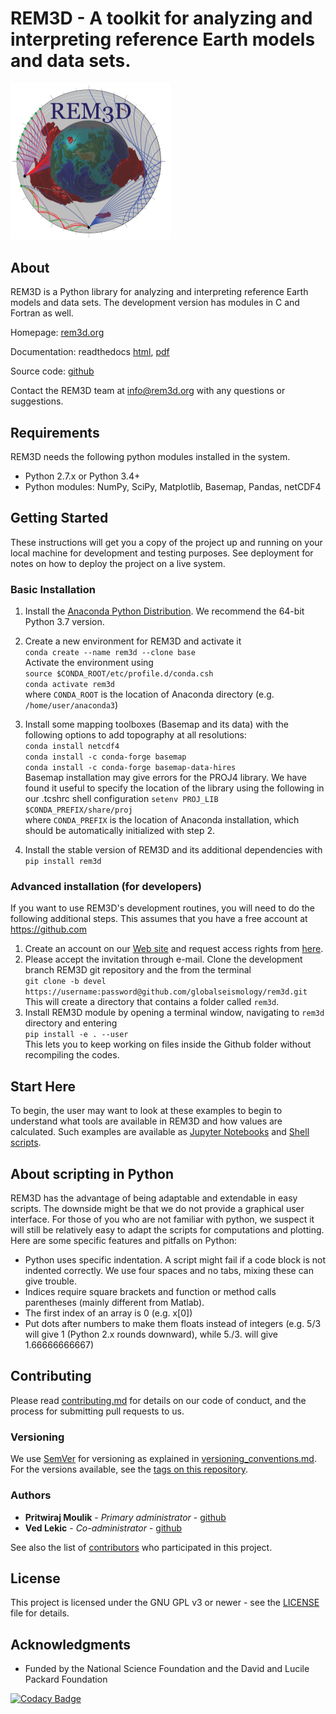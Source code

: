 # REM3D - A toolkit for analyzing and interpreting reference Earth models and data sets.

<img src="docs/rem3dlogo.png" width="256">

## About

REM3D is a Python library for analyzing and interpreting reference Earth models and data sets. The development version has modules in C and Fortran as well.

Homepage: [rem3d.org](http://rem3d.org)

Documentation: readthedocs [html](http://rem3d.readthedocs.io), [pdf](https://media.readthedocs.org/pdf/rem3d/latest/rem3d.pdf)  

Source code: [github](https://github.com/globalseismology/rem3d) 

Contact the REM3D team at info@rem3d.org with any questions or suggestions.

## Requirements

REM3D needs the following python modules installed in the system.
* Python 2.7.x or Python 3.4+
* Python modules: NumPy, SciPy, Matplotlib, Basemap, Pandas, netCDF4
  

## Getting Started

These instructions will get you a copy of the project up and running on your local machine for development and testing purposes. See deployment for notes on how to deploy the project on a live system.

### Basic Installation

1. Install the [Anaconda Python Distribution](https://www.continuum.io/downloads). We recommend the 64-bit Python 3.7 version. 
2. Create a new environment for REM3D and activate it  
`conda create --name rem3d --clone base`  
Activate the environment using  
`source $CONDA_ROOT/etc/profile.d/conda.csh`  
`conda activate rem3d`  
where `CONDA_ROOT` is the location of Anaconda directory (e.g. `/home/user/anaconda3`)

2. Install some mapping toolboxes (Basemap and its data) with the following options to add topography at all resolutions:  
`conda install netcdf4`  
`conda install -c conda-forge basemap`  
`conda install -c conda-forge basemap-data-hires`  
Basemap installation may give errors for the PROJ4 library. We have found it useful to specify the location of the library using the following in our .tcshrc shell configuration
`setenv PROJ_LIB $CONDA_PREFIX/share/proj`  
where `CONDA_PREFIX` is the location of Anaconda installation, which should be automatically initialized with step 2.  
3. Install the stable version of REM3D and its additional dependencies with  
`pip install rem3d` 

### Advanced installation (for developers)

If you want to use REM3D's development routines, you will need to do the following additional steps. This assumes that you have a free account at <https://github.com>

1. Create an account on our [Web site](http://rem3d.org/login/register) and request access rights from [here](http://rem3d.org/join-us/github).
2. Please accept the invitation through e-mail. Clone the development branch REM3D git repository and the from the terminal  
`git clone -b devel https://username:password@github.com/globalseismology/rem3d.git`  
This will create a directory that contains a folder called `rem3d`.
3. Install REM3D module by opening a terminal window, navigating to `rem3d` directory and entering  
`pip install -e . --user`  
This lets you to keep working on files inside the Github folder without recompiling the codes.

## Start Here

To begin, the user may want to look at these examples to begin to understand
what tools are available in REM3D and how values are calculated. Such examples are available as [Jupyter Notebooks](examples/Notebooks) and [Shell scripts](examples/Scripts).

## About scripting in Python

REM3D has the advantage of being adaptable and extendable in easy scripts. The downside might be that we do not
provide a graphical user interface. For those of you who are not familiar  with python, we suspect it will still be 
relatively easy to adapt the scripts for computations and plotting. 
Here are some specific features and pitfalls on Python:

* Python uses specific indentation. A script might fail if a code block is not indented correctly. We use four spaces and no tabs, mixing these can give trouble.
* Indices require square brackets and function or method calls parentheses (mainly different from Matlab).
* The first index of an array is 0 (e.g. x[0])
* Put dots after numbers to make them floats instead of integers (e.g. 5/3 will give 1 (Python 2.x rounds downward), while 5./3. will give 1.66666666667)

## Contributing

Please read [contributing.md](docs/contributing.md) for details on our code of conduct, and the process for submitting pull requests to us.

### Versioning

We use [SemVer](http://semver.org/) for versioning as explained in [versioning_conventions.md](docs/versioning_conventions.md). For the versions available, see the [tags on this repository](https://github.com/globalseismology/rem3d/tags). 

### Authors

* **Pritwiraj Moulik** - *Primary administrator* - [github](https://github.com/pmoulik)
* **Ved Lekic** - *Co-administrator* - [github](https://github.com/vedlekic)

See also the list of [contributors](https://github.com/globalseismology/rem3d/contributors) who participated in this project.

## License

This project is licensed under the GNU GPL v3 or newer - see the [LICENSE](LICENSE) file for details.

## Acknowledgments

* Funded by the National Science Foundation and the David and Lucile Packard Foundation

[![Codacy Badge](https://api.codacy.com/project/badge/Grade/110c5a409f60485f83d442b8834eba2c)](https://www.codacy.com?utm_source=github.com&amp;utm_medium=referral&amp;utm_content=globalseismology/rem3d&amp;utm_campaign=Badge_Grade)